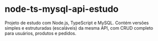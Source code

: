 # node-ts-mysql-api-estudo
Projeto de estudo com Node.js, TypeScript e MySQL. Contém versões simples e estruturadas (escaláveis) da mesma API, com CRUD completo para usuários, produtos e pedidos.
